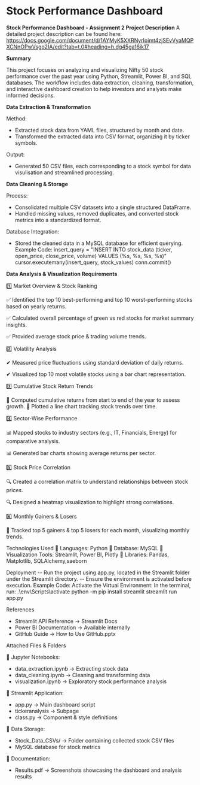 # Stock Performance Dashboard
****Stock Performance Dashboard - Assignment 2**
Project Description**
A detailed project description can be found here: https://docs.google.com/document/d/1AYMyK5XXRNyrIoimt4zjSEvVyaMQPXCNnOPwVsgo2IA/edit?tab=t.0#heading=h.dg45ga16ik17

**Summary**

This project focuses on analyzing and visualizing Nifty 50 stock performance over the past year using Python, Streamlit, Power BI, and SQL databases. The workflow includes data extraction, cleaning, transformation, and interactive dashboard creation to help investors and analysts make informed decisions.


**Data Extraction & Transformation**

Method:

- Extracted stock data from YAML files, structured by month and date.
- Transformed the extracted data into CSV format, organizing it by ticker symbols.
  
Output:
- Generated 50 CSV files, each corresponding to a stock symbol for data visulisation and streamlined processing.

**Data Cleaning & Storage**

Process:
- Consolidated multiple CSV datasets into a single structured DataFrame.
- Handled missing values, removed duplicates, and converted stock metrics into a standardized format.
  
Database Integration:
- Stored the cleaned data in a MySQL database for efficient querying.
  Example Code:
insert_query = "INSERT INTO stock_data (ticker, open_price, close_price, volume) VALUES (%s, %s, %s, %s)"
cursor.executemany(insert_query, stock_values)
conn.commit()

**Data Analysis & Visualization Requirements**

1️⃣ Market Overview & Stock Ranking

✅ Identified the top 10 best-performing and top 10 worst-performing stocks based on yearly returns.

✅ Calculated overall percentage of green vs red stocks for market summary insights.

✅ Provided average stock price & trading volume trends.

2️⃣ Volatility Analysis

✔ Measured price fluctuations using standard deviation of daily returns.

✔ Visualized top 10 most volatile stocks using a bar chart representation.

3️⃣ Cumulative Stock Return Trends

🎯 Computed cumulative returns from start to end of the year to assess growth.
🎯 Plotted a line chart tracking stock trends over time.

4️⃣ Sector-Wise Performance

📊 Mapped stocks to industry sectors (e.g., IT, Financials, Energy) for comparative analysis.

📊 Generated bar charts showing average returns per sector.

5️⃣ Stock Price Correlation

🔍 Created a correlation matrix to understand relationships between stock prices.

🔍 Designed a heatmap visualization to highlight strong correlations.

6️⃣ Monthly Gainers & Losers

📅 Tracked top 5 gainers & top 5 losers for each month, visualizing monthly trends.

Technologies Used
🔹 Languages: Python
🔹 Database: MySQL
🔹 Visualization Tools: Streamlit, Power BI, Plotly
🔹 Libraries: Pandas, Matplotlib, SQLAlchemy,saeborn

Deployment
-- Run the project using app.py, located in the Streamlit folder under the Streamlit directory.
-- Ensure the environment is activated before execution.
Example Code: 
Activate the Virtual Environment: In the terminal, run: .\env\Scripts\activate
python -m pip install streamlit
streamlit run app.py

References
- Streamlit API Reference → Streamlit Docs
- Power BI Documentation → Available internally
- GitHub Guide → How to Use GitHub.pptx

Attached Files & Folders

📂 Jupyter Notebooks:

- data_extraction.ipynb → Extracting stock data
- data_cleaning.ipynb → Cleaning and transforming data
- visualization.ipynb → Exploratory stock performance analysis
  
📂 Streamlit Application:

- app.py → Main dashboard script
- tickeranalysis → Subpage 
- class.py → Component & style definitions
  
📂 Data Storage:
- Stock_Data_CSVs/ → Folder containing collected stock CSV files
- MySQL database for stock metrics
  
📂 Documentation:
- Results.pdf → Screenshots showcasing the dashboard and analysis results


